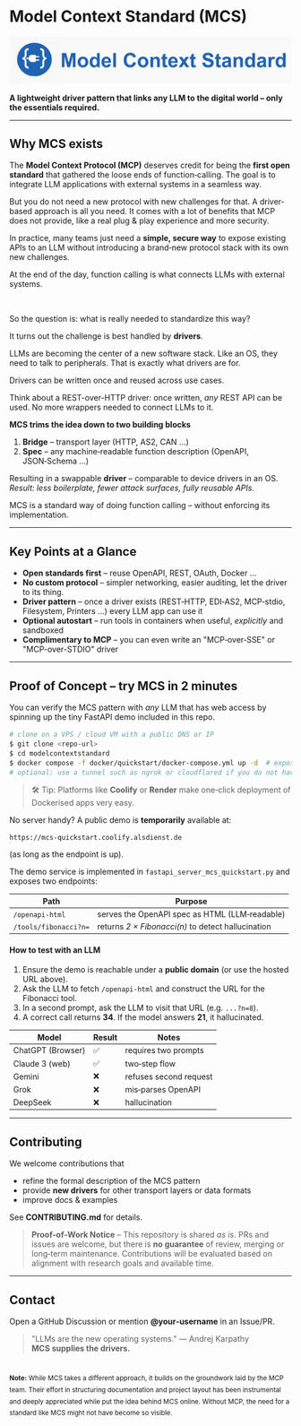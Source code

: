 # Model Context Standard (MCS)

<p align="center">
  <img src="assets/mcs-logo-lg.jpg" alt="MCS logo">
</p>

**A lightweight driver pattern that links any LLM to the digital world – only the essentials required.**

---

## Why MCS exists

The **Model Context Protocol (MCP)** deserves credit for being the **first open standard** that gathered the loose ends of function‑calling.
The goal is to integrate LLM applications with external systems in a seamless way.

But you do not need a new protocol with new challenges for that. A driver-based approach is all you need. It comes with a lot of benefits that MCP does not provide, like a real plug & play experience and more security.

In practice, many teams just need a **simple, secure way** to expose existing APIs to an LLM without introducing a brand‑new protocol stack with its own new challenges.

At the end of the day, function calling is what connects LLMs with external systems.

<br>

So the question is: what is really needed to standardize this way?

It turns out the challenge is best handled by **drivers**.

LLMs are becoming the center of a new software stack. Like an OS, they need to talk to peripherals. That is exactly what drivers are for.

Drivers can be written once and reused across use cases.

Think about a REST-over-HTTP driver: once written, *any* REST API can be used. No more wrappers needed to connect LLMs to it.

**MCS trims the idea down to two building blocks**

1. **Bridge** – transport layer (HTTP, AS2, CAN …)
2. **Spec** – any machine‑readable function description (OpenAPI, JSON‑Schema …)

Resulting in a swappable **driver** – comparable to device drivers in an OS.
*Result: less boilerplate, fewer attack surfaces, fully reusable APIs.*

MCS is a standard way of doing function calling – without enforcing its implementation.

---

## Key Points at a Glance

* **Open standards first** – reuse OpenAPI, REST, OAuth, Docker …
* **No custom protocol** – simpler networking, easier auditing, let the driver to its thing.
* **Driver pattern** – once a driver exists (REST‑HTTP, EDI‑AS2, MCP‑stdio, Filesystem, Printers …) every LLM app can use it
* **Optional autostart** – run tools in containers when useful, *explicitly* and sandboxed
* **Complimentary to MCP** – you can even write an "MCP‑over‑SSE" or "MCP-over-STDIO" driver

---

## Proof of Concept – try MCS in 2 minutes

You can verify the MCS pattern with *any* LLM that has web access by spinning up the tiny FastAPI demo included in this repo.

```bash
# clone on a VPS / cloud VM with a public DNS or IP
$ git clone <repo-url>
$ cd modelcontextstandard
$ docker compose -f docker/quickstart/docker-compose.yml up -d  # exposes :8000 on your public host
# optional: use a tunnel such as ngrok or cloudflared if you do not have a static IP
```

> 🛠️ Tip: Platforms like **Coolify** or **Render** make one‑click deployment of Dockerised apps very easy.

No server handy? A public demo is **temporarily** available at:

```
https://mcs-quickstart.coolify.alsdienst.de
```

(as long as the endpoint is up).

The demo service is implemented in `fastapi_server_mcs_quickstart.py` and exposes two endpoints:

| Path                  | Purpose                                            |
| --------------------- | -------------------------------------------------- |
| `/openapi-html`       | serves the OpenAPI spec as HTML (LLM‑readable)     |
| `/tools/fibonacci?n=` | returns *2 × Fibonacci(n)* to detect hallucination |

#### How to test with an LLM

1. Ensure the demo is reachable under a **public domain** (or use the hosted URL above).
2. Ask the LLM to fetch `/openapi-html` and construct the URL for the Fibonacci tool.
3. In a second prompt, ask the LLM to visit that URL (e.g. `...?n=8`).
4. A correct call returns **34**. If the model answers **21**, it hallucinated.

| Model             | Result | Notes                  |
| ----------------- | ------ | ---------------------- |
| ChatGPT (Browser) | ✅      | requires two prompts   |
| Claude 3 (web)    | ✅      | two‑step flow          |
| Gemini            | ❌      | refuses second request |
| Grok              | ❌      | mis‑parses OpenAPI     |
| DeepSeek          | ❌      | hallucination          |

---

## Contributing

We welcome contributions that

* refine the formal description of the MCS pattern
* provide **new drivers** for other transport layers or data formats
* improve docs & examples

See **CONTRIBUTING.md** for details.

> **Proof‑of‑Work Notice** – This repository is shared *as is*. PRs and issues are welcome, but there is **no guarantee** of review, merging or long‑term maintenance. Contributions will be evaluated based on alignment with research goals and available time.

---

## Contact

Open a GitHub Discussion or mention **@your‑username** in an Issue/PR.

> "LLMs are the new operating systems." — Andrej Karpathy <br> **MCS supplies the drivers.**


<br>

<sub>
<b>Note:</b> While MCS takes a different approach, it builds on the groundwork laid by the MCP team. Their effort in structuring documentation and project layout has been instrumental and deeply appreciated while put the idea behind MCS online. Without MCP, the need for a standard like MCS might not have become so visible.
</sub>